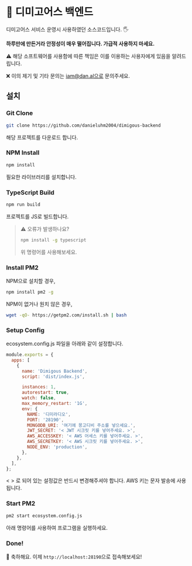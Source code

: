 # 🎒 디미고어스 백엔드

디미고어스 서비스 운영시 사용하였던 소스코드입니다. 🖐

**하루만에 만든거라 안정성이 매우 떨어집니다. 가급적 사용하지 마세요.**

⚠️ 해당 소프트웨어를 사용함에 따른 책임은 이를 이용하는 사용자에게 있음을 알려드립니다.

❌ 이의 제기 및 기타 문의는 iam@dan.al으로 문의주세요.

## 설치

### Git Clone
```bash
git clone https://github.com/danieluhm2004/dimigous-backend
```
해당 프로젝트를 다운로드 합니다.


### NPM Install
```bash
npm install
```
필요한 라이브러리를 설치합니다.

### TypeScript Build
```bash
npm run build
```
프로젝트를 JS로 빌드합니다.

> ⚠️ 오류가 발생하나요?
> ```bash
> npm install -g typescript
> ```
> 위 명령어를 사용해보세요.

### Install PM2

NPM으로 설치할 경우,
```bash
npm install pm2 -g
```

NPM이 없거나 원치 않은 경우,

```bash
wget -qO- https://getpm2.com/install.sh | bash
```

### Setup Config

ecosystem.config.js 파일을 아래와 같이 설정합니다.
```js
module.exports = {
  apps: [
    {
      name: 'Dimigous Backend',
      script: 'dist/index.js',

      instances: 1,
      autorestart: true,
      watch: false,
      max_memory_restart: '1G',
      env: {
        NAME: '디미라디오',
        PORT: '28190',
        MONGODB_URI: '여기에 몽고디비 주소를 넣으세요.',
        JWT_SECRET: '< JWT 시크릿 키를 넣어주세요. >',
        AWS_ACCESSKEY: '< AWS 어세스 키를 넣어주세요. >',
        AWS_SECRETKEY: '< AWS 시크릿 키를 넣어주세요. >',
        NODE_ENV: 'production',
      },
    },
  ],
};
```
< > 로 되어 있는 설정값은 반드시 변경해주셔야 합니다.
AWS 키는 문자 발송에 사용됩니다.

### Start PM2

```bash
pm2 start ecosystem.config.js
```
아래 명령어를 사용하여 프로그램을 실행하세요.


### Done!

🥳 축하해요. 이제 ``http://localhost:28190``으로 접속해보세요!
